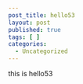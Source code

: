```yaml
---
post_title: hello53
layout: post
published: true
tags: [ ]
categories:
  - Uncategorized
---
```

this is hello53
